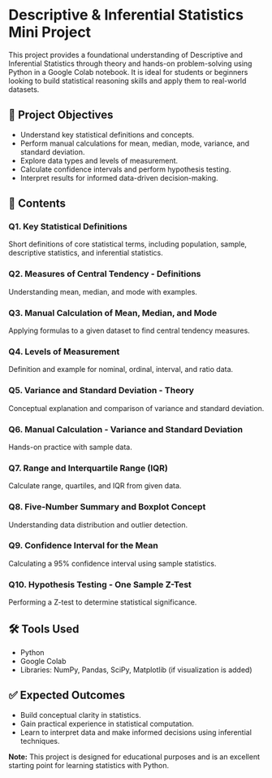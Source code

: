 # Descriptive & Inferential Statistics Mini Project

This project provides a foundational understanding of Descriptive and Inferential Statistics through theory and hands-on problem-solving using Python in a Google Colab notebook. It is ideal for students or beginners looking to build statistical reasoning skills and apply them to real-world datasets.

## 📌 Project Objectives

- Understand key statistical definitions and concepts.
- Perform manual calculations for mean, median, mode, variance, and standard deviation.
- Explore data types and levels of measurement.
- Calculate confidence intervals and perform hypothesis testing.
- Interpret results for informed data-driven decision-making.

## 📁 Contents

### Q1. Key Statistical Definitions
Short definitions of core statistical terms, including population, sample, descriptive statistics, and inferential statistics.

### Q2. Measures of Central Tendency - Definitions
Understanding mean, median, and mode with examples.

### Q3. Manual Calculation of Mean, Median, and Mode
Applying formulas to a given dataset to find central tendency measures.

### Q4. Levels of Measurement
Definition and example for nominal, ordinal, interval, and ratio data.

### Q5. Variance and Standard Deviation - Theory
Conceptual explanation and comparison of variance and standard deviation.

### Q6. Manual Calculation - Variance and Standard Deviation
Hands-on practice with sample data.

### Q7. Range and Interquartile Range (IQR)
Calculate range, quartiles, and IQR from given data.

### Q8. Five-Number Summary and Boxplot Concept
Understanding data distribution and outlier detection.

### Q9. Confidence Interval for the Mean
Calculating a 95% confidence interval using sample statistics.

### Q10. Hypothesis Testing - One Sample Z-Test
Performing a Z-test to determine statistical significance.

## 🛠 Tools Used

- Python
- Google Colab
- Libraries: NumPy, Pandas, SciPy, Matplotlib (if visualization is added)


## ✅ Expected Outcomes

- Build conceptual clarity in statistics.
- Gain practical experience in statistical computation.
- Learn to interpret data and make informed decisions using inferential techniques.



**Note:** This project is designed for educational purposes and is an excellent starting point for learning statistics with Python.
